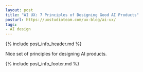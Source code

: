```yaml
---
layout: post
title: "AI UX: 7 Principles of Designing Good AI Products"
posturl: https://uxstudioteam.com/ux-blog/ai-ux/
tags:
- AI design
---
```


{% include post_info_header.md %}

Nice set of principles for designing AI products.

<!--more-->
{% include post_info_footer.md %}
